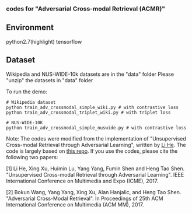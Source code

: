 ### codes for "Adversarial Cross-modal Retrieval (ACMR)"

## Environment
python2.7(highlight)
tensorflow

## Dataset
Wikipedia and NUS-WIDE-10k datasets are in the "data" folder
Please "unzip" the datasets in "data" folder

To run the demo: 

    # Wikipedia dataset
    python train_adv_crossmodal_simple_wiki.py # with contrastive loss
    python train_adv_crossmodal_triplet_wiki.py # with triplet loss

	# NUS-WIDE-10K
    python train_adv_crossmodal_simple_nuswide.py # with contrastive loss



Note: The codes were modified from the implementation of "Unsupervised Cross-modal Retrieval through Adversarial Learning", written by <a href="https://www.linkedin.com/in/ritsu1228/">Li He</a>. The code is largely based on [this repo](https://github.com/sunpeng981712364/ACMR_demo). If you use the codes, please cite the following two papers: 

[1]  Li He, Xing Xu, Huimin Lu, Yang Yang, Fumin Shen and Heng Tao Shen.  "Unsupervised Cross-modal Retrieval through Adversarial Learning". IEEE International Conference on Multimedia and Expo (ICME), 2017. 

[2]  Bokun Wang, Yang Yang, Xing Xu, Alan Hanjalic, and Heng Tao Shen. "Adversarial Cross-Modal Retrieval". In Proceedings of 25th ACM International Conference on Multimedia (ACM MM), 2017.
